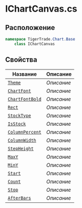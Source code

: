 
# IChartCanvas.cs
## Расположение
```csharp
namespace TigerTrade.Chart.Base  
    class IChartCanvas
```

## Свойства
| Название | Описание |
| --- | --- |
| [`Theme`](./Свойства/Theme.md) | *Описание* |
| [`ChartFont`](./Свойства/ChartFont.md) | *Описание* |
| [`ChartFontBold`](./Свойства/ChartFontBold.md) | *Описание* |
| [`Rect`](./Свойства/Rect.md) | *Описание* |
| [`StockType`](./Свойства/StockType.md) | *Описание* |
| [`IsStock`](./Свойства/IsStock.md) | *Описание* |
| [`ColumnPercent`](./Свойства/ColumnPercent.md) | *Описание* |
| [`ColumnWidth`](./Свойства/ColumnWidth.md) | *Описание* |
| [`StepHeight`](./Свойства/StepHeight.md) | *Описание* |
| [`MaxY`](./Свойства/MaxY.md) | *Описание* |
| [`MinY`](./Свойства/MinY.md) | *Описание* |
| [`Start`](./Свойства/Start.md) | *Описание* |
| [`Count`](./Свойства/Count.md) | *Описание* |
| [`Stop`](./Свойства/Stop.md) | *Описание* |
| [`AfterBars`](./Свойства/AfterBars.md) | *Описание* |
